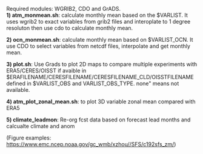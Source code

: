Required modules: WGRIB2, CDO and GrADS.   \
**1) atm_monmean.sh**: calculate monthly mean based on the $VARLIST. It uses wgrib2 to exact variables from grib2 files  and interoplate to 1 degree resoluton then use cdo to calculate monthly mean. 
                
**2) ocn_monmean.sh**: calculate monthly mean based on $VARLIST_OCN. It use CDO to select variables from netcdf files, interpolate and get monthly mean. 
                
**3) plot.sh**: Use Grads to plot 2D maps to compare multiple experiments with  ERA5/CERES/OISST if avaible in $ERAFILENAME/CERESFILENAME/CERESFILENAME_CLD/OISSTFILENAME defined in $VARLIST_OBS and VARLIST_OBS_TYPE. none" means not available. 
         
**4) atm_plot_zonal_mean.sh**: to plot 3D variable zonal mean compared with ERA5 

**5) climate_leadmon**: Re-org fcst data based on forecast lead months and calcualte climate and anom 

(Figure examples: https://www.emc.ncep.noaa.gov/gc_wmb/xzhou//SFS/c192sfs_zm/)


